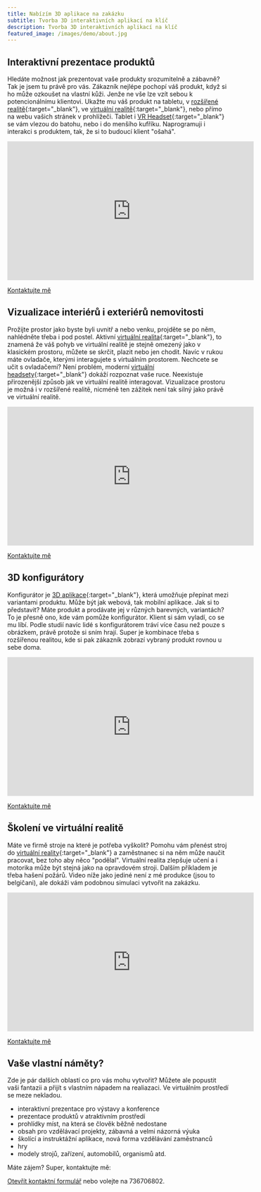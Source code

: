 ```yaml
---
title: Nabízím 3D aplikace na zakázku
subtitle: Tvorba 3D interaktivních aplikací na klíč
description: Tvorba 3D interaktivních aplikací na klíč
featured_image: /images/demo/about.jpg
---
```


## Interaktivní prezentace produktů
Hledáte možnost jak prezentovat vaše produkty srozumitelně a zábavně? Tak je jsem tu právě pro vás. Zákazník nejlépe pochopí váš produkt, když si ho může ozkoušet na vlastní kůži. Jenže ne vše lze vzít sebou k potencionálnímu klientovi. Ukažte mu váš produkt na tabletu, v [rozšířené realitě](/faq#rozsirena-realita){:target="_blank"}, ve [virtuální realitě](/faq#virtualni-realita){:target="_blank"}, nebo přímo na webu vašich stránek v prohlížeči. Tablet i [VR Headset](/faq#vrheadset){:target="_blank"} se vám vlezou do batohu, nebo i do menšího kufříku. Naprogramuji i interakci s produktem, tak, že si to budoucí klient "ošahá". 

<iframe width="560" height="315" src="https://www.youtube.com/embed/NC51N71w7mM" frameborder="0" allow="accelerometer; autoplay; clipboard-write; encrypted-media; gyroscope; picture-in-picture" allowfullscreen></iframe>

<a href="/contact" class="button button--large">Kontaktujte mě</a>

## Vizualizace interiérů i exteriérů nemovitosti
Prožijte prostor jako byste byli uvnitř a nebo venku, projděte se po něm, nahlédněte třeba i pod postel. Aktivní [virtuální realita](/faq#virtualni-realita){:target="_blank"}, to znamená že váš pohyb ve virtuální realitě je stejně omezený jako v klasickém prostoru, můžete se skrčit, plazit nebo jen chodit. Navíc v rukou máte ovladače, kterými interagujete s virtuálním prostorem. Nechcete se učit s ovladačemi? Není problém, moderní [virtuální headsety](/faq#vrheadset){:target="_blank"} dokáží rozpoznat vaše ruce. Neexistuje přirozenější způsob jak ve virtuální realitě interagovat. Vizualizace prostoru je možná i v rozšířené realitě, nicméně ten zážitek není tak silný jako právě ve virtuální realitě.

<iframe width="560" height="315" src="https://www.youtube.com/embed/x7AAKI6Tyjk" frameborder="0" allow="accelerometer; autoplay; clipboard-write; encrypted-media; gyroscope; picture-in-picture" allowfullscreen></iframe>

<a href="/contact" class="button button--large">Kontaktujte mě</a>

## 3D konfigurátory
Konfigurátor je [3D aplikace](/faq#pojem-3daplikace){:target="_blank"}, která umožňuje přepínat mezi variantami produktu. Může být jak webová, tak mobilní aplikace. Jak si to představit? Máte produkt a prodávate jej v různých barevných, variantách? To je přesně ono, kde vám pomůže konfigurátor. Klient si sám vyladí, co se mu líbí. Podle studií navíc lidé s konfigurátorem tráví více času než pouze s obrázkem, právě protože si sním hrají. Super je kombinace třeba s rozšířenou realitou, kde si pak zákazník zobrazí vybraný produkt rovnou u sebe doma.

<iframe width="560" height="315" src="https://www.youtube.com/embed/2RjFWASfkIE" frameborder="0" allow="accelerometer; autoplay; clipboard-write; encrypted-media; gyroscope; picture-in-picture" allowfullscreen></iframe>

<a href="/contact" class="button button--large">Kontaktujte mě</a>

## Školení ve virtuální realitě
Máte ve firmě stroje na které je potřeba vyškolit? Pomohu vám přenést stroj do [virtuální reality](/faq#virtualni-realita){:target="_blank"} a zaměstnanec si na něm může naučit pracovat, bez toho aby něco "podělal". Virtuální realita zlepšuje učení a i motorika může být stejná jako na opravdovém stroji. Dalším příkladem je třeba hašení požárů. Video níže jako jediné není z mé produkce (jsou to belgičani), ale dokáži vám podobnou simulaci vytvořit na zakázku.

<iframe width="560" height="315" src="https://www.youtube.com/embed/_46mg1C88nY" title="YouTube video player" frameborder="0" allow="accelerometer; autoplay; clipboard-write; encrypted-media; gyroscope; picture-in-picture" allowfullscreen></iframe>

<a href="/contact" class="button button--large">Kontaktujte mě</a>

## Vaše vlastní náměty?
Zde je pár dalších oblastí co pro vás mohu vytvořit? Můžete ale popustit vaši fantazii a přijít s vlastním nápadem na realiazaci. Ve virtuálním prostředí se meze nekladou.

* interaktivní prezentace pro výstavy a konference
* prezentace produktů v atraktivním prostředí
* prohlídky míst, na která se člověk běžně nedostane
* obsah pro vzdělávací projekty, zábavná a velmi názorná výuka
* školící a instruktážní aplikace, nová forma vzdělávání zaměstnanců
* hry
* modely strojů, zařízení, automobilů, organismů atd.

Máte zájem? Super, kontaktujte mě:

<a href="/contact" class="button button--large">Otevřít kontaktní formulář</a> nebo volejte na 736706802.
